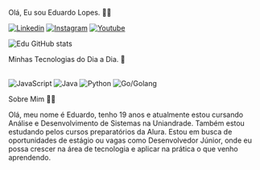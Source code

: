 Olá, Eu sou Eduardo Lopes. 🤙🏼

[![Linkedin](https://img.shields.io/badge/LinkedIn-0077B5?style=for-the-badge&logo=linkedin&logoColor=white)](https://www.linkedin.com/in/eduardo-lopes-a28aa7389/)
[![Instagram](https://img.shields.io/badge/Instagram-E4405F?style=for-the-badge&logo=instagram&logoColor=white)](https://www.instagram.com/ealopz)
[![Youtube](https://img.shields.io/badge/YouTube-FF0000?style=for-the-badge&logo=youtube&logoColor=white)](https://www.youtube.com/channel/UCL9d1CdXsN5VRC7EGIlI08g)

![ Edu GitHub stats](https://github-readme-stats.vercel.app/api?username=DevEduGit&icons=true&theme=radical)

Minhas Tecnologias do Dia a Dia. 🦅

<div style="display: inline_block"><br>
<img aling ="center" alt="JavaScript" src="https://img.shields.io/badge/JavaScript-323330?style=for-the-badge&logo=javascript&logoColor=F7DF1E"/>
<img aling ="center" alt="Java" src="https://img.shields.io/badge/java-%23ED8B00.svg?style=for-the-badge&logo=openjdk&logoColor=white"/>
<img aling ="center" alt="Python" src="https://img.shields.io/badge/python-3670A0?style=for-the-badge&logo=python&logoColor=ffdd54"/>
<img aling ="center" alt="Go/Golang" src="https://img.shields.io/badge/go-%2300ADD8.svg?style=for-the-badge&logo=go&logoColor=white"/>
</div>

Sobre Mim 👱🏼

Olá, meu nome é Eduardo, tenho 19 anos e atualmente estou cursando Análise e Desenvolvimento de Sistemas na Uniandrade. Também estou estudando pelos cursos preparatórios da Alura. Estou em busca de oportunidades de estágio ou vagas como Desenvolvedor Júnior, onde eu possa crescer na área de tecnologia e aplicar na prática o que venho aprendendo.
